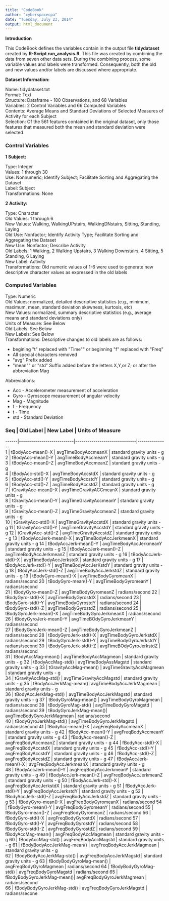 ```yaml
---
title: "CodeBook"
author: "cyberspacecpa"
date: "Tuesday, July 23, 2014"
output: html_document
---
```


**Introduction**

This CodeBook defines the variables contain in the output file **tidydataset** created by **R-Script run_analysis.R**. This file was created by combining the data from seven other data sets. During the combining process, some variable values and labels were transformed. Consequently, both the old and new values and/or labels are discussed where appropriate. 


**Dataset Information:**     

Name: tidydataset.txt      
Format: Text     
Structure: Dataframe - 180 Observations, and 68 Variables     
Variables: 2 Control Variables and 66 Computed Variables     
Contents: Average Means and Standard Deviations of Selected Measures of Activity for each Subject     
Selection: Of the 561 features contained in the original dataset, only those features that measured both the mean and standard deviation were selected     

### Control Variables

**1 Subject:** 

Type: Integer     
Values: 1 through 30     
Use: Nonnumeric; Identify Subject; Facilitate Sorting and Aggregating the Dataset     
Label: Subject     
Transformations: None


**2 Activity:**     

Type: Character     
Old Values: 1 through 6     
New Values: Walking, WalkingUPstairs, WalkingDNstairs, Sitting, Standing, Laying           
Old Use: Nonfactor; Identify Activity Type; Facilitate Sorting and Aggregating the Dataset     
New Use: Nonfactor; Describe Activity     
Old Labels: 1 Walking, 2 Walking Upstairs, 3 Walking Downstairs, 4 Sitting, 5 Standing, 6 Laying     
New Label: Activity     
Transformations: Old numeric values of 1-6 were used to generate new descriptive character values as expressed in the old labels                            

    
### Computed Variables     

Type: Numeric     
Old Values: normalized, detailed descriptive statistics (e.g., minimum, maximum, mean, standard deviation skewness, kurtosis, etc)           
New Values: normalized, summary descriptive statistics (e.g., average means and standard deviations only)     
Units of Measure: See Below     
Old Labels: See Below     
New Labels: See Below     
Transformations: Descriptive changes to old labels are as follows: 

* begining "t" replaced with "Time"" or beginning "f" replaced with "Freq"      
* All special characters removed     
* "avg" Prefix added     
* "mean"" or "std" Suffix added before the letters X,Y,or Z; or after the abbreviation Mag

Abbreviations:     

* Acc - Accelerometer measurement of acceleration
* Gyro - Gyroscope measurement of angular velocity     
* Mag - Magnitude     
* f - Frequency     
* t - Time     
* std - Standard Deviation     
     
    
    
### Seq | Old Label         | New Label  |   Units of Measure      
------|---------------------------|------------------------------|---------------    
 1    | tBodyAcc-mean()-X | avgTimeBodyAccmeanX                  | standard gravity units - g                          
 2    | tBodyAcc-mean()-Y | avgTimeBodyAccmeanY                  | standard gravity units - g
 3    | tBodyAcc-mean()-Z | avgTimeBodyAccmeanZ                  | standard gravity units - g                          
 4    | tBodyAcc-std()-X | avgTimeBodyAccstdX                    | standard gravity units - g                       
 5    | tBodyAcc-std()-Y | avgTimeBodyAccstdY                    | standard gravity units - g                  
 6    | tBodyAcc-std()-Z | avgTimeBodyAccstdZ                    | standard gravity units - g                   
 7    | tGravityAcc-mean()-X | avgTimeGravityACCmeanX            | standard gravity units - g    
 8    | tGravityAcc-mean()-Y | avgTimeGravityAccmeanY            | standard gravity units - g  
 9    | tGravityAcc-mean()-Z | avgTimeGravityAccmeanZ            | standard gravity units - g  
 10   | tGravityAcc-std()-X | avgTimeGravityAccstdX              | standard gravity units - g
 11   | tGravityAcc-std()-Y | avgTimeGravityAccstdY              | standard gravity units - g
 12   | tGravityAcc-std()-Z | avgTimeGravityAccstdZ              | standard gravity units - g
 13   | tBodyAccJerk-mean()-X | avgTimeBodyAccJerkmeanX          | standard gravity units - g 
 14   | tBodyAccJerk-mean()-Y   | avgTimeBodyAccJerkmeanY        | standard gravity units - g 
 15   | tBodyAccJerk-mean()-Z   | avgTimeBodyAccJerkmeanZ        | standard gravity units - g
 16   | tBodyAccJerk-std()-X    | avgTimeBodyAccJerkstdX         | standard gravity units - g
 17   | tBodyAccJerk-std()-Y    | avgTimeBodyAccJerKstdY         | standard gravity units - g
 18   | tBodyAccJerk-std()-Z    | avgTimeBodyAccJerkstdZ         | standard gravity units - g
 19   | tBodyGyro-mean()-X      | avgTimeBodyGyromeanX           | radians/second
 20   | tBodyGyro-mean()-Y      | avgTimeBodyGyromeanY           | radians/second  
 21   | tBodyGyro-mean()-Z |      avgTimeBodyGyromeanZ           | radians/second
 22   | tBodyGyro-std()-X  |      avgTimeBodyGyrostdX            | radians/second
 23   | tBodyGyro-std()-Y  |      avgTimeBodyGyrostdY            | radians/second
 24   | tBodyGyro-std()-Z   |     avgTimeBodyGyrostdZ            | radians/second
 25   | tBodyGyroJerk-mean()-X |  avgTimeBodyGyroJerkmeanX       | radians/second    
 26   | tBodyGyroJerk-mean()-Y  | avgTimeBOdyGyroJerkmeanY       | radians/second  
 27   | tBodyGyroJerk-mean()-Z  | avgTimeBodyGyroJerkmeanZ       | radians/second
 28   | tBodyGyroJerk-std()-X   | avgTimeBodyGyroJerkstdX        | radians/second
 29   | tBodyGyroJerk-std()-Y   | avgTimeBodyGyroJerkstdY        | radians/second
 30   | tBodyGyroJerk-std()-Z   | avgTimeBOdyGyroJerkstdZ        | radians/second     
 31   | tBodyAccMag-mean() |      avgTimeBodyAccMagmean          | standard gravity units - g
 32   | tBodyAccMag-std()  |      avgTimeBodyAssMagstd           | standard gravity units - g
 33   | tGravityAccMag-mean() |   avgTimeGravityAccMagmean       | standard gravity units - g    
 34   | tGravityAccMag-std()  |   avgTimeGravityAccMagstd        | standard gravity units - g
 35   | tBodyAccJerkMag-mean()|   avgTimeBodyAccJerkMagmean      | standard gravity units - g         
 36   | tBodyAccJerkMag-std() |   avgTimeBodyAccJerkMagstd       | standard gravity units - g
 37   | tBodyGyroMag-mean() |     avgTimeBodyGyroMagmean         | radians/second
 38   | tBodyGyroMag-std()  |     avgTimeBodyGyroMagstd          | radians/second
 39   | tBodyGyroJerkMag-mean()|  avgTimeBodyGyroJerkMagmean     | radians/second    
 40   | tBodyGyroJerkMag-std() |  avgTimeBodyGyroJerkMagstd      | radians/second
 41   | fBodyAcc-mean()-X    |    avgFreqBodyAccmeanX            | standard gravity units - g
 42   | fBodyAcc-mean()-Y    |    avgFreqBodyAccmeanY            | standard gravity units - g
 43   | fBodyAcc-mean()-Z    |    avgFreqBodyAccmeanZ            | standard gravity units - g
 44   | fBodyAcc-std()-X    |     avgFreqBodyAccstdX             | standard gravity units - g
 45   | fBodyAcc-std()-Y    |     avgFreqBodyAccstdY             | standard gravity units - g
 46   | fBodyAcc-std()-Z    |     avgFreqBodyAccstdZ             | standard gravity units - g
 47   | fBodyAccJerk-mean()-X |   avgFreqBodyAccJerkmeanX        | standard gravity units - g    
 48   | fBodyAccJerk-mean()-Y |   avgFreqBodyAccJerkmeanY        | standard gravity units - g 
 49   | fBodyAccJerk-mean()-Z |   avgFreqBodyAccJerkmeanZ        | standard gravity units - g
 50   | fBodyAccJerk-std()-X  |   avgFreqBodyAccJerkstdX         | standard gravity units - g
 51   | fBodyAccJerk-std()-Y   |  avgFreqBodyAccJerkstdY         | standard gravity units - g
 52   | fBodyAccJerk-std()-Z    | avgFreqBodyAccJerkstdZ         | standard gravity units - g
 53   | fBodyGyro-mean()-X    |   avgFreqBodyGyromeanX           | radians/second
 54   | fBodyGyro-mean()-Y     |  avgFreqBodyGyromeanY           | radians/second
 55   | fBodyGyro-mean()-Z     |  avgFreqBodyGyromeanZ           | radians/second
 56   | fBodyGyro-std()-X     |   avgFreqBodyGyrostdX            | radians/second
 57   | fBodyGyro-std()-Y     |   avgFreqBodyGyrostdY            | radians/second
 58   | fBodyGyro-std()-Z     |   avgFreqBodyGyrostdZ            | radians/second
 59   | fBodyAccMag-mean()     |  avgFreqBodyAccMagmean          | standard gravity units - g
 60   | fBodyAccMag-std()     |   avgFreqBodyAccMagstd           | standard gravity units - g
 61   | fBodyBodyAccJerkMag-mean() | avgFreqBodyAccJerkMagmean   | standard gravity units - g    
 62   | fBodyBodyAccJerkMag-std()  | avgFreqBodyAccJerkMagstd    | standard gravity units - g 
 63   | fBodyBodyGyroMag-mean() | avgFreqBodyGyroMagmean         | radians/second
 64   | fBodyBodyGyroMag-std() | avgFreqBodyGyroMagstd           | radians/second
 65   | fBodyBodyGyroJerkMag-mean()| avgFreqBodyGyroJerkMagmean  | radians/second    
 66   | fBodyBodyGyroJerkMag-std() | avgFreqBodyGyroJerkMagstd   | radians/secone  



